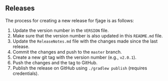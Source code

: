 Releases
--------

The process for creating a new release for fjage is as follows:

1. Update the version number in the `VERSION` file.
2. Make sure that the version number is also updated in this `README.md` file.
3. Update the `ReleaseNotes.md` file with the changes made since the last release.
4. Commit the changes and push to the `master` branch.
5. Create a new git tag with the version number (e.g., `v2.0.1`).
6. Push the changes and the tag to GitHub.
7. Publish the release on GitHub using `./gradlew publish` (requires credentials).
